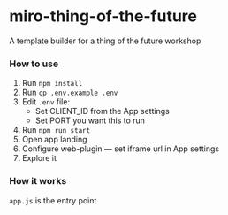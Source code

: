 # miro-thing-of-the-future
A template builder for a thing of the future workshop

### How to use

1. Run `npm install`
2. Run `cp .env.example .env`
4. Edit `.env` file:
   - Set CLIENT_ID from the App settings
   - Set PORT you want this to run
5. Run `npm run start`
6. Open app landing
7. Configure web-plugin — set iframe url in App settings
8. Explore it

### How it works

`app.js` is the entry point
